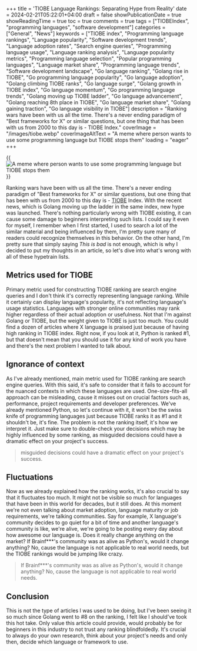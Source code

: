 +++
title = 'TIOBE Language Rankings: Separating Hype from Reality'
date = 2024-02-21T05:22:01+04:00
draft = false
showPublicationDate = true
showReadingTime = true
toc = true
comments = true
tags = ["TIOBEIndex", "programming languages", "software development"]
categories = ["General", "News"]
keywords = ["TIOBE index", "Programming language rankings", "Language popularity", "Software development trends", "Language adoption rates", "Search engine queries", "Programming language usage", "Language ranking analysis", "Language popularity metrics", "Programming language selection", "Popular programming languages", "Language market share", "Programming language trends", "Software development landscape", "Go language ranking", "Golang rise in TIOBE", "Go programming language popularity", "Go language adoption", "Golang climbing TIOBE ranks", "Go language surge", "Golang growth in TIOBE index", "Go language momentum", "Go programming language trends", "Golang moving up TIOBE ladder", "Go language advancement", "Golang reaching 8th place in TIOBE", "Go language market share", "Golang gaining traction", "Go language visibility in TIOBE"]
description = "Ranking wars have been with us all the time. There's a never ending paradigm of \"Best frameworks for X\" or similar questions, but one thing that has been with us from 2000 to this day is - TIOBE Index."
coverImage = "/images/tiobe.webp"
coverImageAltText = "A meme where person wants to use some programming language but TIOBE stops them"
loading = "eager"
+++

{{<img loading="eager" src="/images/tiobe.webp" align="center" alt="A meme where person wants to use some programming language but TIOBE stops them">}} <br>

Ranking wars have been with us all the time. There's a never ending paradigm of "Best frameworks for X" or similar questions, but one thing that has been with us from 2000 to this day is - [TIOBE](https://www.tiobe.com/tiobe-index/) Index. With the recent news, which is Golang moving up the ladder in the same index, new hype was launched. There's nothing particularly wrong with TIOBE existing, it can cause some damage to beginners interpreting such lists. I could say it even for myself, I remember when I first started, I used to search a lot of the similar material and being influenced by them, I'm pretty sure many of readers could recognize themselves in this behavior. On the other hand, I'm pretty sure that simply saying _This is bad_ is not enough, which is why I decided to put my thoughts in an article, so let's dive into what's wrong with all of these hypetrain lists.

## Metrics used for TIOBE

Primary metric used for constructing TIOBE ranking are search engine queries and I don't think it's correctly representing language ranking. While it certainly can display language's popularity, it's not reflecting language's usage statistics. Languages with stronger online communities may rank higher regardless of their actual adoption or usefulness. Not that I'm against Golang or TIOBE, but the weight given to TIOBE is just too much. You could find a dozen of articles where X language is praised just because of having high ranking in TIOBE index. Right now, if you look at it, Python is ranked #1, but that doesn't mean that you should use it for any kind of work you have and there's the next problem I wanted to talk about.

## Ignorance of context

As I've already mentioned, main metric used for TIOBE ranking are search engine queries. With this said, it's safe to consider that it fails to account for the nuanced contexts in which these languages are used. One-size-fits-all approach can be misleading, cause it misses out on crucial factors such as, performance, project requirements and developer preferences. We've already mentioned Python, so let's continue with it, it won't be the swiss knife of programming languages just because TIOBE ranks it as #1 and it shouldn't be, it's fine. The problem is not the ranking itself, it's how we interpret it. Just make sure to double-check your decisions which may be highly influenced by some ranking, as misguided decisions could have a dramatic effect on your project's success.

> misguided decisions could have a dramatic effect on your project's success.

## Fluctuations

Now as we already explained how the ranking works, it's also crucial to say that it fluctuates too much. It might not be visible so much for languages that have been in this world for decades, but it still does. At this moment we're not even talking about market adoption, language maturity or job requirements, we're talking communities. Say for example, X language's community decides to go quiet for a bit of time and another language's community is like, we're alive, we're going to be posting every day about how awesome our language is. Does it really change anything on the market? If Brainf\*\*\*'s community was as alive as Python's, would it change anything? No, cause the language is not applicable to real world needs, but the TIOBE rankings would be jumping like crazy.

> If Brainf\*\*\*'s community was as alive as Python's, would it change anything? No, cause the language is not applicable to real world needs.

## Conclusion

This is not the type of articles I was used to be doing, but I've been seeing it so much since Golang went to #8 on the ranking, I felt like I should've took this hot take. Only value this article could provide, would probably be for beginners in this industry to not trust any ranking blindfoldedly. It's crucial to always do your own research, think about your project's needs and only then, decide which language or framework to use.

